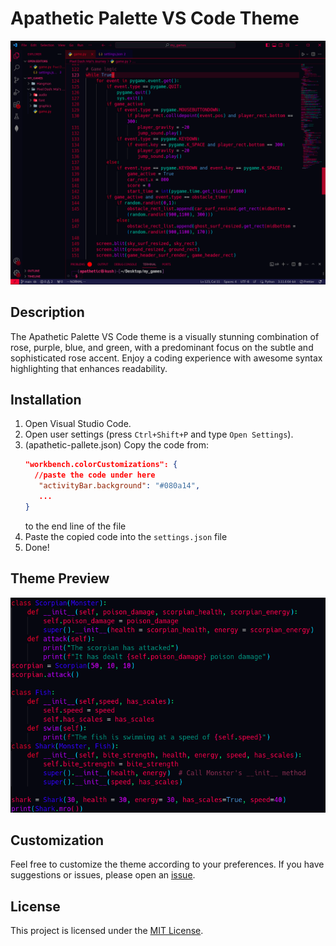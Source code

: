 # Apathetic Palette VS Code Theme

![Theme Preview](previews/theme-preview.png)

## Description

The Apathetic Palette VS Code theme is a visually stunning combination of rose, purple, blue, and green, with a predominant focus on the subtle and sophisticated rose accent. Enjoy a coding experience with awesome syntax highlighting that enhances readability.

## Installation

1. Open Visual Studio Code.
2. Open user settings (press `Ctrl+Shift+P` and type `Open Settings`).
3. (apathetic-pallete.json) Copy the code from:
   ```json
   "workbench.colorCustomizations": {
     //paste the code under here
      "activityBar.background": "#080a14",
      ...
   }
   ```
   to the end line of the file
4. Paste the copied code into the `settings.json` file
5. Done!

## Theme Preview

![Code Sample](previews/code-sample.png)

## Customization

Feel free to customize the theme according to your preferences. If you have suggestions or issues, please open an [issue](https://github.com/ApatheticDamn/apathetic-vs-code-theme/issues).

## License

This project is licensed under the [MIT License](LICENSE).
